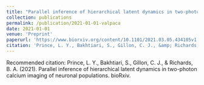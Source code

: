 ```yaml
---
title: "Parallel inference of hierarchical latent dynamics in two-photon calcium imaging of neuronal populations"
collection: publications
permalink: /publication/2021-01-01-valpaca
date: 2021-01-01
venue: 'Preprint'
paperurl: 'https://www.biorxiv.org/content/10.1101/2021.03.05.434105v1.abstract'
citation: 'Prince, L. Y., Bakhtiari, S., Gillon, C. J., &amp; Richards, B. A. (2021). Parallel inference of hierarchical latent dynamics in two-photon calcium imaging of neuronal populations. bioRxiv.'
---
```

Recommended citation: Prince, L. Y., Bakhtiari, S., Gillon, C. J., & Richards, B. A. (2021). Parallel inference of hierarchical latent dynamics in two-photon calcium imaging of neuronal populations. bioRxiv.